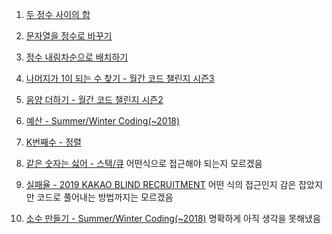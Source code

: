 1. [두 정수 사이의 합](https://school.programmers.co.kr/learn/courses/30/lessons/12912)
2. [문자열을 정수로 바꾸기](https://school.programmers.co.kr/learn/courses/30/lessons/12925)
3. [정수 내림차순으로 배치하기](https://school.programmers.co.kr/learn/courses/30/lessons/12933)
4. [나머지가 1이 되는 수 찾기 - 월간 코드 챌린지 시즌3](https://school.programmers.co.kr/learn/courses/30/lessons/87389)
5. [음양 더하기 - 월간 코드 챌린지 시즌2](https://school.programmers.co.kr/learn/courses/30/lessons/76501)
6. [예산 - Summer/Winter Coding(~2018)](https://school.programmers.co.kr/learn/courses/30/lessons/12982)
7. [K번째수 - 정렬](https://school.programmers.co.kr/learn/courses/30/lessons/42748)


8. [같은 숫자는 싫어 - 스택/큐](https://school.programmers.co.kr/learn/courses/30/lessons/12906)
어떤식으로 접근해야 되는지 모르겠음

9. [실패율 - 2019 KAKAO BLIND RECRUITMENT](https://school.programmers.co.kr/learn/courses/30/lessons/42889)
어떤 식의 접근인지 감은 잡았지만 코드로 풀어내는 방법까지는 모르겠음

10. [소수 만들기 - Summer/Winter Coding(~2018)](https://school.programmers.co.kr/learn/courses/30/lessons/12977)
명확하게 아직 생각을 못해냈음